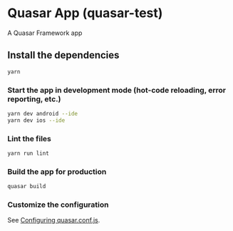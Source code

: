 # Quasar App (quasar-test)

A Quasar Framework app

## Install the dependencies
```bash
yarn
```

### Start the app in development mode (hot-code reloading, error reporting, etc.)
```bash
yarn dev android --ide
yarn dev ios --ide
```

### Lint the files
```bash
yarn run lint
```

### Build the app for production
```bash
quasar build
```

### Customize the configuration
See [Configuring quasar.conf.js](https://v1.quasar.dev/quasar-cli/quasar-conf-js).
